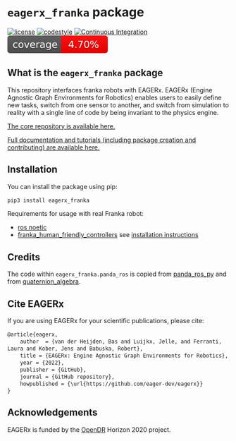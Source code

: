 # `eagerx_franka` package

[![license](https://img.shields.io/badge/License-Apache_2.0-blue.svg)](https://opensource.org/licenses/Apache-2.0)
[![codestyle](https://img.shields.io/badge/code%20style-black-000000.svg)](https://github.com/psf/black)
[![Continuous Integration](https://github.com/eager-dev/eagerx_franka/actions/workflows/ci.yml/badge.svg?branch=master)](https://github.com/eager-dev/eagerx_franka/actions/workflows/ci.yml)
[![Test Coverage](coverage.svg)](https://github.com/eager-dev/eagerx_franka/actions/workflows/ci.yml)


What is the `eagerx_franka` package
---------------------------------

This repository interfaces franka robots with EAGERx. 
EAGERx (Engine Agnostic Graph Environments for Robotics) enables users to easily define new tasks, switch from one sensor to another, and switch from simulation to reality with a single line of code by being invariant to the physics engine.

[The core repository is available here.](https://github.com/eager-dev/eagerx)

[Full documentation and tutorials (including package creation and contributing) are available here.](https://eagerx.readthedocs.io/en/master/)

Installation
------------

You can install the package using pip:

```bash
pip3 install eagerx_franka
```

Requirements for usage with real Franka robot:
- [ros noetic](http://wiki.ros.org/noetic/Installation/Ubuntu)
- [franka_human_friendly_controllers](https://github.com/franzesegiovanni/franka_human_friendly_controllers) see [installation instructions](https://github.com/tud-phi/franka-emika-guide)


Credits
-------

The code within `eagerx_franka.panda_ros` is copied from [panda_ros_py](https://github.com/platonics-delft/panda-ros-py) and from [quaternion_algebra](https://github.com/franzesegiovanni/quaternion_algebra).


Cite EAGERx
-----------

If you are using EAGERx for your scientific publications, please cite:

``` {.sourceCode .bibtex}
@article{eagerx,
    author  = {van der Heijden, Bas and Luijkx, Jelle, and Ferranti, Laura and Kober, Jens and Babuska, Robert},
    title = {EAGERx: Engine Agnostic Graph Environments for Robotics},
    year = {2022},
    publisher = {GitHub},
    journal = {GitHub repository},
    howpublished = {\url{https://github.com/eager-dev/eagerx}}
}
```

Acknowledgements
----------------

EAGERx is funded by the [OpenDR](https://opendr.eu/) Horizon 2020
project.